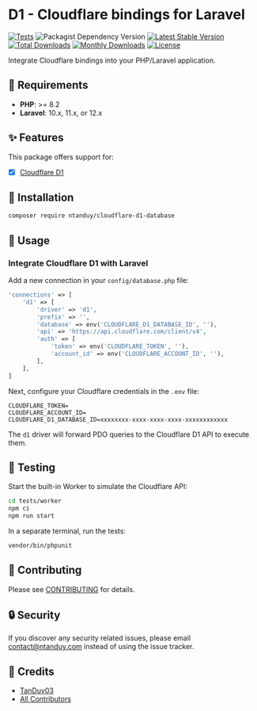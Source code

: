 # D1 - Cloudflare bindings for Laravel

[![Tests](https://github.com/TanDuy03/cloudflare-d1-database/actions/workflows/tests.yml/badge.svg)](https://github.com/TanDuy03/cloudflare-d1-database/actions/workflows/tests.yml)
![Packagist Dependency Version](https://img.shields.io/packagist/dependency-v/ntanduy/cloudflare-d1-database/php)
[![Latest Stable Version](https://poser.pugx.org/ntanduy/cloudflare-d1-database/v/stable)](https://packagist.org/packages/ntanduy/cloudflare-d1-database)
[![Total Downloads](https://poser.pugx.org/ntanduy/cloudflare-d1-database/downloads)](https://packagist.org/packages/ntanduy/cloudflare-d1-database)
[![Monthly Downloads](https://poser.pugx.org/ntanduy/cloudflare-d1-database/d/monthly)](https://packagist.org/packages/ntanduy/cloudflare-d1-database)
[![License](https://poser.pugx.org/ntanduy/cloudflare-d1-database/license)](https://packagist.org/packages/ntanduy/cloudflare-d1-database)

Integrate Cloudflare bindings into your PHP/Laravel application.

## 🎯 Requirements

- **PHP**: >= 8.2
- **Laravel**: 10.x, 11.x, or 12.x

## ✨ Features

This package offers support for:

- [x] [Cloudflare D1](https://developers.cloudflare.com/d1)

## 🚀 Installation

```bash
composer require ntanduy/cloudflare-d1-database
```

## 👏 Usage

### Integrate Cloudflare D1 with Laravel

Add a new connection in your `config/database.php` file:

```php
'connections' => [
    'd1' => [
        'driver' => 'd1',
        'prefix' => '',
        'database' => env('CLOUDFLARE_D1_DATABASE_ID', ''),
        'api' => 'https://api.cloudflare.com/client/v4',
        'auth' => [
            'token' => env('CLOUDFLARE_TOKEN', ''),
            'account_id' => env('CLOUDFLARE_ACCOUNT_ID', ''),
        ],
    ],
]
```

Next, configure your Cloudflare credentials in the `.env` file:

```
CLOUDFLARE_TOKEN=
CLOUDFLARE_ACCOUNT_ID=
CLOUDFLARE_D1_DATABASE_ID=xxxxxxxx-xxxx-xxxx-xxxx-xxxxxxxxxxxx
```

The `d1` driver will forward PDO queries to the Cloudflare D1 API to execute them.

## 🌱 Testing

Start the built-in Worker to simulate the Cloudflare API:

```bash
cd tests/worker
npm ci
npm run start
```

In a separate terminal, run the tests:

```bash
vendor/bin/phpunit
```

## 🤝 Contributing

Please see [CONTRIBUTING](CONTRIBUTING.md) for details.

## 🔒 Security

If you discover any security related issues, please email <contact@ntanduy.com> instead of using the issue tracker.

## 🎉 Credits

- [TanDuy03](https://github.com/TanDuy03)
- [All Contributors](../../contributors)
